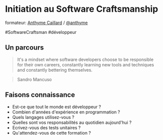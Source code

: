 # Initiation au Software Craftsmanship 

formateur: [Anthyme Caillard]("mailto:anthyme.caillard@viseo.com") /
[@anthyme]("http://twitter.com/anthyme")

\#SoftwareCraftsman \#développeur


## Un parcours

> It's a mindset where software developers choose to be responsible for their own careers, constantly learning new tools and techniques and constantly bettering themselves. 

> Sandro Mancuso


## Faisons connaissance

- Est-ce que tout le monde est développeur ? <!-- .element: class="fragment" data-fragment-index="1" -->
- Combien d'ann&eacute;es d'exp&eacute;rience en programmation ? <!-- .element: class="fragment" data-fragment-index="2" -->
- Quels langages utilisez-vous ? <!-- .element: class="fragment" data-fragment-index="3" --> 
- Quelles sont vos responsabilit&eacute;s au quotidien aujourd'hui ? <!-- .element: class="fragment" data-fragment-index="4" --> 
- Ecrivez-vous des tests unitaires ? <!-- .element: class="fragment" data-fragment-index="5" --> 
- Qu'attendez-vous de cette formation ? <!-- .element: class="fragment" data-fragment-index="6" -->
